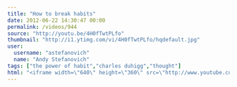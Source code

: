 ```yaml
---
title: "How to break habits"
date: 2012-06-22 14:30:47 00:00
permalink: /videos/944
source: "http://youtu.be/4H0fTwtPLfo"
thumbnail: "http://i1.ytimg.com/vi/4H0fTwtPLfo/hqdefault.jpg"
user:
  username: "astefanovich"
  name: "Andy Stefanovich"
tags: ["the power of habit","charles duhigg","thought"]
html: "<iframe width=\"640\" height=\"360\" src=\"http://www.youtube.com/embed/4H0fTwtPLfo?wmode=transparent&fs=1&feature=oembed\" frameborder=\"0\" allowfullscreen></iframe>"
---
```



